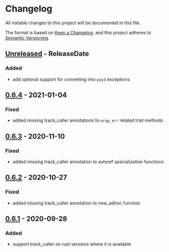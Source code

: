 # Changelog
All notable changes to this project will be documented in this file.

The format is based on [Keep a Changelog](https://keepachangelog.com/en/1.0.0/),
and this project adheres to [Semantic Versioning](https://semver.org/spec/v2.0.0.html).

<!-- next-header -->

## [Unreleased] - ReleaseDate
### Added
- add optional support for converting into `pyo3` exceptions

## [0.6.4] - 2021-01-04
### Fixed
- added missing track_caller annotations to `wrap_err` related trait methods

## [0.6.3] - 2020-11-10
### Fixed
- added missing track_caller annotation to autoref specialization functions

## [0.6.2] - 2020-10-27
### Fixed
- added missing track_caller annotation to new_adhoc function

## [0.6.1] - 2020-09-28
### Added
- support track_caller on rust versions where it is available


<!-- next-url -->
[Unreleased]: https://github.com/yaahc/eyre/compare/v0.6.4...HEAD
[0.6.4]: https://github.com/yaahc/eyre/compare/v0.6.3...v0.6.4
[0.6.3]: https://github.com/yaahc/eyre/compare/v0.6.2...v0.6.3
[0.6.2]: https://github.com/yaahc/eyre/compare/v0.6.1...v0.6.2
[0.6.1]: https://github.com/yaahc/eyre/releases/tag/v0.6.1
